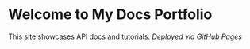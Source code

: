 # Welcome to My Docs Portfolio
This site showcases API docs and tutorials.
_Deployed via GitHub Pages_
